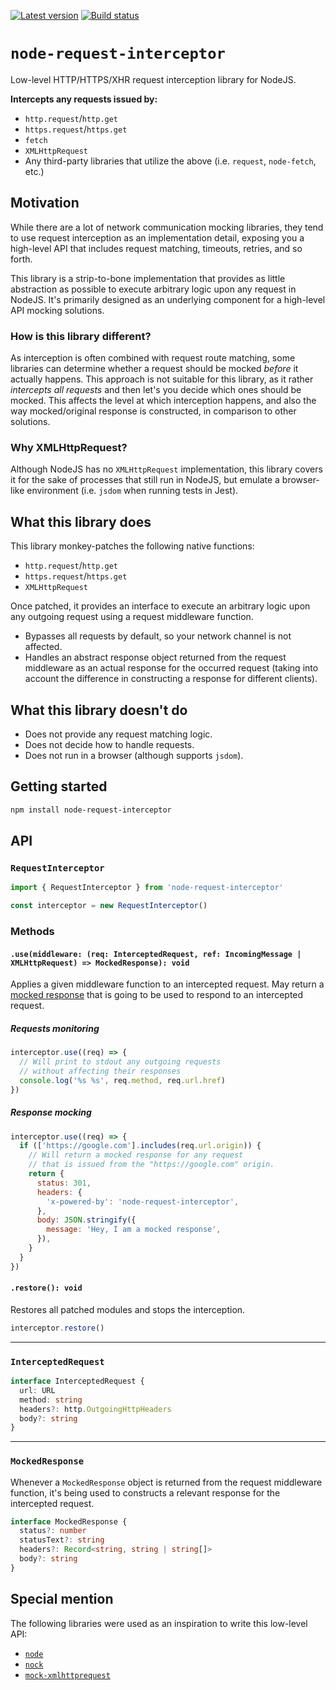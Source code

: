 [![Latest version](https://img.shields.io/npm/v/node-request-interceptor.svg)](https://www.npmjs.com/package/node-request-interceptor)
[![Build status](https://img.shields.io/circleci/project/github/mswjs/node-request-interceptor/master.svg)](https://app.circleci.com/pipelines/github/mswjs/node-request-interceptor)

# `node-request-interceptor`

Low-level HTTP/HTTPS/XHR request interception library for NodeJS.

**Intercepts any requests issued by:**

- `http.request`/`http.get`
- `https.request`/`https.get`
- `fetch`
- `XMLHttpRequest`
- Any third-party libraries that utilize the above (i.e. `request`, `node-fetch`, etc.)

## Motivation

While there are a lot of network communication mocking libraries, they tend to use request interception as an implementation detail, exposing you a high-level API that includes request matching, timeouts, retries, and so forth.

This library is a strip-to-bone implementation that provides as little abstraction as possible to execute arbitrary logic upon any request in NodeJS. It's primarily designed as an underlying component for a high-level API mocking solutions.

### How is this library different?

As interception is often combined with request route matching, some libraries can determine whether a request should be mocked _before_ it actually happens. This approach is not suitable for this library, as it rather _intercepts all requests_ and then let's you decide which ones should be mocked. This affects the level at which interception happens, and also the way mocked/original response is constructed, in comparison to other solutions.

### Why XMLHttpRequest?

Although NodeJS has no `XMLHttpRequest` implementation, this library covers it for the sake of processes that still run in NodeJS, but emulate a browser-like environment (i.e. `jsdom` when running tests in Jest).

## What this library does

This library monkey-patches the following native functions:

- `http.request`/`http.get`
- `https.request`/`https.get`
- `XMLHttpRequest`

Once patched, it provides an interface to execute an arbitrary logic upon any outgoing request using a request middleware function.

- Bypasses all requests by default, so your network channel is not affected.
- Handles an abstract response object returned from the request middleware as an actual response for the occurred request (taking into account the difference in constructing a response for different clients).

## What this library doesn't do

- Does not provide any request matching logic.
- Does not decide how to handle requests.
- Does not run in a browser (although supports `jsdom`).

## Getting started

```bash
npm install node-request-interceptor
```

## API

### `RequestInterceptor`

```js
import { RequestInterceptor } from 'node-request-interceptor'

const interceptor = new RequestInterceptor()
```

### Methods

#### `.use(middleware: (req: InterceptedRequest, ref: IncomingMessage | XMLHttpRequest) => MockedResponse): void`

Applies a given middleware function to an intercepted request. May return a [mocked response](#mockedresponse) that is going to be used to respond to an intercepted request.

##### Requests monitoring

```js
interceptor.use((req) => {
  // Will print to stdout any outgoing requests
  // without affecting their responses
  console.log('%s %s', req.method, req.url.href)
})
```

##### Response mocking

```js
interceptor.use((req) => {
  if (['https://google.com'].includes(req.url.origin)) {
    // Will return a mocked response for any request
    // that is issued from the "https://google.com" origin.
    return {
      status: 301,
      headers: {
        'x-powered-by': 'node-request-interceptor',
      },
      body: JSON.stringify({
        message: 'Hey, I am a mocked response',
      }),
    }
  }
})
```

#### `.restore(): void`

Restores all patched modules and stops the interception.

```js
interceptor.restore()
```

---

### `InterceptedRequest`

```ts
interface InterceptedRequest {
  url: URL
  method: string
  headers?: http.OutgoingHttpHeaders
  body?: string
}
```

---

### `MockedResponse`

Whenever a `MockedResponse` object is returned from the request middleware function, it's being used to constructs a relevant response for the intercepted request.

```ts
interface MockedResponse {
  status?: number
  statusText?: string
  headers?: Record<string, string | string[]>
  body?: string
}
```

## Special mention

The following libraries were used as an inspiration to write this low-level API:

- [`node`](https://github.com/nodejs/node)
- [`nock`](https://github.com/nock/nock)
- [`mock-xmlhttprequest`](https://github.com/berniegp/mock-xmlhttprequest)
